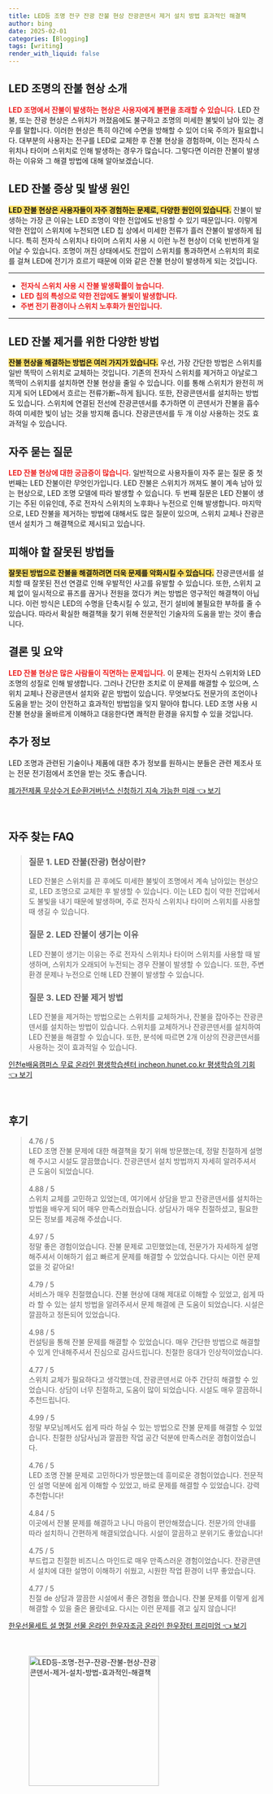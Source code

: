 ```yaml
---
title: LED등 조명 전구 잔광 잔불 현상 잔광콘덴서 제거 설치 방법 효과적인 해결책
author: bing
date: 2025-02-01
categories: [Blogging]
tags: [writing]
render_with_liquid: false
---
```



<h2 id='LED_조명_잔불_현상'>LED 조명의 잔불 현상 소개</h2>

<p><b><span style="color: #ee2323;">LED 조명에서 잔불이 발생하는 현상은 사용자에게 불편을 초래할 수 있습니다.</span></b> LED 잔불, 또는 잔광 현상은 스위치가 꺼졌음에도 불구하고 조명의 미세한 불빛이 남아 있는 경우를 말합니다. 이러한 현상은 특히 야간에 수면을 방해할 수 있어 더욱 주의가 필요합니다. 대부분의 사용자는 전구를 LED로 교체한 후 잔불 현상을 경험하며, 이는 전자식 스위치나 타이머 스위치로 인해 발생하는 경우가 많습니다. 그렇다면 이러한 잔불이 발생하는 이유와 그 해결 방법에 대해 알아보겠습니다.</p>

<h2 id='LED_잔불_증상'>LED 잔불 증상 및 발생 원인</h2>

<p><b><span style="background-color: #ffe066;">LED 잔불 현상은 사용자들이 자주 경험하는 문제로, 다양한 원인이 있습니다.</span></b> 잔불이 발생하는 가장 큰 이유는 LED 조명이 약한 전압에도 반응할 수 있기 때문입니다. 이렇게 약한 전압이 스위치에 누전되면 LED 칩 상에서 미세한 전류가 흘러 잔불이 발생하게 됩니다. 특히 전자식 스위치나 타이머 스위치 사용 시 이런 누전 현상이 더욱 빈번하게 일어날 수 있습니다. 조명이 꺼진 상태에서도 전압이 스위치를 통과하면서 스위치의 회로를 걸쳐 LED에 전기가 흐르기 때문에 이와 같은 잔불 현상이 발생하게 되는 것입니다.</p>

<hr />

<ul>
    <li><b><span style="color: #ee2323;">전자식 스위치 사용 시 잔불 발생확률이 높습니다.</span></b></li>
    <li><b><span style="color: #ee2323;">LED 칩의 특성으로 약한 전압에도 불빛이 발생합니다.</span></b></li>
    <li><b><span style="color: #ee2323;">주변 전기 환경이나 스위치 노후화가 원인입니다.</span></b></li>
</ul>

<hr />

<h2 id='LED_잔불_제거_방법'>LED 잔불 제거를 위한 다양한 방법</h2>

<p><b><span style="background-color: #ffe066;">잔불 현상을 해결하는 방법은 여러 가지가 있습니다.</span></b> 우선, 가장 간단한 방법은 스위치를 일반 똑딱이 스위치로 교체하는 것입니다. 기존의 전자식 스위치를 제거하고 아날로그 똑딱이 스위치를 설치하면 잔불 현상을 줄일 수 있습니다. 이를 통해 스위치가 완전히 꺼지게 되어 LED에서 흐르는 전류가断~하게 됩니다. 또한, 잔광콘덴서를 설치하는 방법도 있습니다. 스위치에 연결된 전선에 잔광콘덴서를 추가하면 이 콘덴서가 잔불을 흡수하여 미세한 빛이 남는 것을 방지해 줍니다. 잔광콘덴서를 두 개 이상 사용하는 것도 효과적일 수 있습니다.</p>

<h2 id='자주_묻는_질문'>자주 묻는 질문</h2>

<p><b><span style="color: #ee2323;">LED 잔불 현상에 대한 궁금증이 많습니다.</span></b> 일반적으로 사용자들이 자주 묻는 질문 중 첫 번째는 LED 잔불이란 무엇인가입니다. LED 잔불은 스위치가 꺼져도 불이 계속 남아 있는 현상으로, LED 조명 모델에 따라 발생할 수 있습니다. 두 번째 질문은 LED 잔불이 생기는 주된 이유인데, 주로 전자식 스위치의 노후화나 누전으로 인해 발생합니다. 마지막으로, LED 잔불을 제거하는 방법에 대해서도 많은 질문이 있으며, 스위치 교체나 잔광콘덴서 설치가 그 해결책으로 제시되고 있습니다.</p>

<h2 id='피해야할_방법들'>피해야 할 잘못된 방법들</h2>

<p><b><span style="background-color: #ffe066;">잘못된 방법으로 잔불을 해결하려면 더욱 문제를 악화시킬 수 있습니다.</span></b> 잔광콘덴서를 설치할 때 잘못된 전선 연결로 인해 우발적인 사고를 유발할 수 있습니다. 또한, 스위치 교체 없이 일시적으로 퓨즈를 끊거나 전원을 껐다가 켜는 방법은 영구적인 해결책이 아닙니다. 이런 방식은 LED의 수명을 단축시킬 수 있고, 전기 설비에 불필요한 부하를 줄 수 있습니다. 따라서 확실한 해결책을 찾기 위해 전문적인 기술자의 도움을 받는 것이 좋습니다.</p>

<h2 id='결론'>결론 및 요약</h2>

<p><b><span style="color: #ee2323;">LED 잔불 현상은 많은 사람들이 직면하는 문제입니다.</span></b> 이 문제는 전자식 스위치와 LED 조명의 성질로 인해 발생합니다. 그러나 간단한 조치로 이 문제를 해결할 수 있으며, 스위치 교체나 잔광콘덴서 설치와 같은 방법이 있습니다. 무엇보다도 전문가의 조언이나 도움을 받는 것이 안전하고 효과적인 방법임을 잊지 말아야 합니다. LED 조명 사용 시 잔불 현상을 올바르게 이해하고 대응한다면 쾌적한 환경을 유지할 수 있을 것입니다.</p>

<h2 id='추가_정보'>추가 정보</h2>

<p>LED 조명과 관련된 기술이나 제품에 대한 추가 정보를 원하시는 분들은 관련 제조사 또는 전문 전기점에서 조언을 받는 것도 좋습니다.</p>


<p><a class="click-button" title="폐가전제품 무상수거 E순환거버넌스 신청하기 지속 가능한 미래" href="https://afficreate.github.io/posts/%ED%8F%90%EA%B0%80%EC%A0%84%EC%A0%9C%ED%92%88-%EB%AC%B4%EC%83%81%EC%88%98%EA%B1%B0-E%EC%88%9C%ED%99%98%EA%B1%B0%EB%B2%84%EB%84%8C%EC%8A%A4-%EC%8B%A0%EC%B2%AD%ED%95%98%EA%B8%B0-%EC%A7%80%EC%86%8D-%EA%B0%80%EB%8A%A5%ED%95%9C-%EB%AF%B8%EB%9E%98/" rel="dofollow">폐가전제품 무상수거 E순환거버넌스 신청하기 지속 가능한 미래 👈 보기</a></p><br>
<h2 id='자주_찾는_FAQ'>자주 찾는 FAQ</h2>
<div itemscope="" itemtype="https://schema.org/FAQPage"> 
<blockquote> 
<div itemscope="" itemprop="mainEntity" itemtype="https://schema.org/Question"> 
<h3 itemprop="name">질문 1. LED 잔불(잔광) 현상이란? </h3> 
<div itemscope="" itemprop="acceptedAnswer" itemtype="https://schema.org/Answer"> 
<span itemprop="text"> 
<p>LED 잔불은 스위치를 끈 후에도 미세한 불빛이 조명에서 계속 남아있는 현상으로, LED 조명으로 교체한 후 발생할 수 있습니다. 이는 LED 칩이 약한 전압에서도 불빛을 내기 때문에 발생하며, 주로 전자식 스위치나 타이머 스위치를 사용할 때 생길 수 있습니다.</p> 
</span> 
</div> 
</div> 
<div itemscope="" itemprop="mainEntity" itemtype="https://schema.org/Question"> 
<h3 itemprop="name">질문 2. LED 잔불이 생기는 이유</h3> 
<div itemscope="" itemprop="acceptedAnswer" itemtype="https://schema.org/Answer"> 
<span itemprop="text"> 
<p>LED 잔불이 생기는 이유는 주로 전자식 스위치나 타이머 스위치를 사용할 때 발생하며, 스위치가 오래되어 누전되는 경우 잔불이 발생할 수 있습니다. 또한, 주변 환경 문제나 누전으로 인해 LED 잔불이 발생할 수 있습니다.</p> 
</span> 
</div> 
</div> 
<div itemscope="" itemprop="mainEntity" itemtype="https://schema.org/Question"> 
<h3 itemprop="name">질문 3. LED 잔불 제거 방법</h3> 
<div itemscope="" itemprop="acceptedAnswer" itemtype="https://schema.org/Answer"> 
<span itemprop="text"> 
<p>LED 잔불을 제거하는 방법으로는 스위치를 교체하거나, 잔불을 잡아주는 잔광콘덴서를 설치하는 방법이 있습니다. 스위치를 교체하거나 잔광콘덴서를 설치하여 LED 잔불을 해결할 수 있습니다. 또한, 분석에 따르면 2개 이상의 잔광콘덴서를 사용하는 것이 효과적일 수 있습니다.</p> 
</span> 
</div> 
</div> 
</blockquote> 
</div>
<p><a class="click-button" title="인천e배움캠퍼스 무료 온라인 평생학습센터 incheon.hunet.co.kr 평생학습의 기회" href="https://afficreate.github.io/posts/%EC%9D%B8%EC%B2%9Ce%EB%B0%B0%EC%9B%80%EC%BA%A0%ED%8D%BC%EC%8A%A4-%EB%AC%B4%EB%A3%8C-%EC%98%A8%EB%9D%BC%EC%9D%B8-%ED%8F%89%EC%83%9D%ED%95%99%EC%8A%B5%EC%84%BC%ED%84%B0-incheon.hunet.co.kr-%ED%8F%89%EC%83%9D%ED%95%99%EC%8A%B5%EC%9D%98-%EA%B8%B0%ED%9A%8C/" rel="dofollow">인천e배움캠퍼스 무료 온라인 평생학습센터 incheon.hunet.co.kr 평생학습의 기회 👈 보기</a></p><br>
<h2 id='후기'>후기</h2>
<div itemscope itemtype="https://schema.org/Product">
  <blockquote>
  <div itemprop="review" itemscope itemtype="https://schema.org/Review">
      <div itemprop="reviewRating" itemscope itemtype="https://schema.org/Rating"> <span itemprop="ratingValue">4.76</span> / <span itemprop="bestRating">5</span> </div>
      <span itemprop="reviewBody">LED 조명 잔불 문제에 대한 해결책을 찾기 위해 방문했는데, 정말 친절하게 설명해 주시고 시설도 깔끔했습니다. 잔광콘덴서 설치 방법까지 자세히 알려주셔서 큰 도움이 되었습니다.</span>
  </div>
  <br>
  <div itemprop="review" itemscope itemtype="https://schema.org/Review">
      <div itemprop="reviewRating" itemscope itemtype="https://schema.org/Rating"> <span itemprop="ratingValue">4.88</span> / <span itemprop="bestRating">5</span> </div>
      <span itemprop="reviewBody">스위치 교체를 고민하고 있었는데, 여기에서 상담을 받고 잔광콘덴서를 설치하는 방법을 배우게 되어 매우 만족스러웠습니다. 상담사가 매우 친절하셨고, 필요한 모든 정보를 제공해 주셨습니다.</span>
  </div>
  <br>
  <div itemprop="review" itemscope itemtype="https://schema.org/Review">
      <div itemprop="reviewRating" itemscope itemtype="https://schema.org/Rating"> <span itemprop="ratingValue">4.97</span> / <span itemprop="bestRating">5</span> </div>
      <span itemprop="reviewBody">정말 좋은 경험이었습니다. 잔불 문제로 고민했었는데, 전문가가 자세하게 설명해주셔서 이해하기 쉽고 빠르게 문제를 해결할 수 있었습니다. 다시는 이런 문제 없을 것 같아요!</span>
  </div>
  <br>
  <div itemprop="review" itemscope itemtype="https://schema.org/Review">
      <div itemprop="reviewRating" itemscope itemtype="https://schema.org/Rating"> <span itemprop="ratingValue">4.79</span> / <span itemprop="bestRating">5</span> </div>
      <span itemprop="reviewBody">서비스가 매우 친절했습니다. 잔불 현상에 대해 제대로 이해할 수 있었고, 쉽게 따라 할 수 있는 설치 방법을 알려주셔서 문제 해결에 큰 도움이 되었습니다. 시설은 깔끔하고 정돈되어 있었습니다.</span>
  </div>
  <br>
  <div itemprop="review" itemscope itemtype="https://schema.org/Review">
      <div itemprop="reviewRating" itemscope itemtype="https://schema.org/Rating"> <span itemprop="ratingValue">4.98</span> / <span itemprop="bestRating">5</span> </div>
      <span itemprop="reviewBody">컨설팅을 통해 잔불 문제를 해결할 수 있었습니다. 매우 간단한 방법으로 해결할 수 있게 안내해주셔서 진심으로 감사드립니다. 친절한 응대가 인상적이었습니다.</span>
  </div>
  <br>
  <div itemprop="review" itemscope itemtype="https://schema.org/Review">
      <div itemprop="reviewRating" itemscope itemtype="https://schema.org/Rating"> <span itemprop="ratingValue">4.77</span> / <span itemprop="bestRating">5</span> </div>
      <span itemprop="reviewBody">스위치 교체가 필요하다고 생각했는데, 잔광콘덴서로 아주 간단히 해결할 수 있었습니다. 상담이 너무 친절하고, 도움이 많이 되었습니다. 시설도 매우 깔끔하니 추천드립니다.</span>
  </div>
  <br>
  <div itemprop="review" itemscope itemtype="https://schema.org/Review">
      <div itemprop="reviewRating" itemscope itemtype="https://schema.org/Rating"> <span itemprop="ratingValue">4.99</span> / <span itemprop="bestRating">5</span> </div>
      <span itemprop="reviewBody">정말 부모님께서도 쉽게 따라 하실 수 있는 방법으로 잔불 문제를 해결할 수 있었습니다. 친절한 상담사님과 깔끔한 작업 공간 덕분에 만족스러운 경험이었습니다.</span>
  </div>
  <br>
  <div itemprop="review" itemscope itemtype="https://schema.org/Review">
      <div itemprop="reviewRating" itemscope itemtype="https://schema.org/Rating"> <span itemprop="ratingValue">4.76</span> / <span itemprop="bestRating">5</span> </div>
      <span itemprop="reviewBody">LED 조명 잔불 문제로 고민하다가 방문했는데 흥미로운 경험이었습니다. 전문적인 설명 덕분에 쉽게 이해할 수 있었고, 바로 문제를 해결할 수 있었습니다. 강력 추천합니다!</span>
  </div>
  <br>
  <div itemprop="review" itemscope itemtype="https://schema.org/Review">
      <div itemprop="reviewRating" itemscope itemtype="https://schema.org/Rating"> <span itemprop="ratingValue">4.84</span> / <span itemprop="bestRating">5</span> </div>
      <span itemprop="reviewBody">이곳에서 잔불 문제를 해결하고 나니 마음이 편안해졌습니다. 전문가의 안내를 따라 설치하니 간편하게 해결되었습니다. 시설이 깔끔하고 분위기도 좋았습니다!</span>
  </div>
  <br>
  <div itemprop="review" itemscope itemtype="https://schema.org/Review">
      <div itemprop="reviewRating" itemscope itemtype="https://schema.org/Rating"> <span itemprop="ratingValue">4.75</span> / <span itemprop="bestRating">5</span> </div>
      <span itemprop="reviewBody">부드럽고 친절한 비즈니스 마인드로 매우 만족스러운 경험이었습니다. 잔광콘덴서 설치에 대한 설명이 이해하기 쉬웠고, 시원한 작업 환경이 너무 좋았습니다.</span>
  </div>
  <br>
  <div itemprop="review" itemscope itemtype="https://schema.org/Review">
      <div itemprop="reviewRating" itemscope itemtype="https://schema.org/Rating"> <span itemprop="ratingValue">4.77</span> / <span itemprop="bestRating">5</span> </div>
      <span itemprop="reviewBody">친절 de 상담과 깔끔한 시설에서 좋은 경험을 했습니다. 잔불 문제를 이렇게 쉽게 해결할 수 있을 줄은 몰랐네요. 다시는 이런 문제를 겪고 싶지 않습니다!</span>
  </div>
  </blockquote>
</div>
<p><a class="click-button" title="한우선물세트 설 명절 선물 온라인 한우자조금 온라인 한우장터 프리미엄" href="https://afficreate.github.io/posts/%ED%95%9C%EC%9A%B0%EC%84%A0%EB%AC%BC%EC%84%B8%ED%8A%B8-%EC%84%A4-%EB%AA%85%EC%A0%88-%EC%84%A0%EB%AC%BC-%EC%98%A8%EB%9D%BC%EC%9D%B8-%ED%95%9C%EC%9A%B0%EC%9E%90%EC%A1%B0%EA%B8%88-%EC%98%A8%EB%9D%BC%EC%9D%B8-%ED%95%9C%EC%9A%B0%EC%9E%A5%ED%84%B0-%ED%94%84%EB%A6%AC%EB%AF%B8%EC%97%84/" rel="dofollow">한우선물세트 설 명절 선물 온라인 한우자조금 온라인 한우장터 프리미엄 👈 보기</a></p><br>
<figure class="image"><img src="https://afficreate.github.io/assets/img/thumbnail/LED등-조명-전구-잔광-잔불-현상-잔광콘덴서-제거-설치-방법-효과적인-해결책.webp" alt="LED등-조명-전구-잔광-잔불-현상-잔광콘덴서-제거-설치-방법-효과적인-해결책" width="256" height="256"></figure>